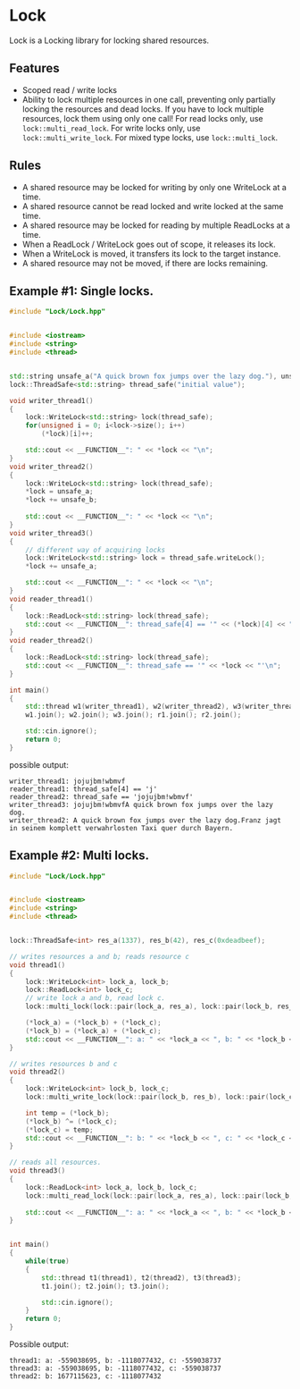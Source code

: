 # Lock
Lock is a Locking library for locking shared resources.
## Features
* Scoped read / write locks
* Ability to lock multiple resources in one call, preventing only partially locking the resources and dead locks. If you have to lock multiple resources, lock them using only one call! For read locks only, use ```lock::multi_read_lock```. For write locks only, use ```lock::multi_write_lock```. For mixed type locks, use ```lock::multi_lock```.

## Rules
* A shared resource may be locked for writing by only one WriteLock at a time.
* A shared resource cannot be read locked and write locked at the same time.
* A shared resource may be locked for reading by multiple ReadLocks at a time.
* When a ReadLock / WriteLock goes out of scope, it releases its lock.
* When a WriteLock is moved, it transfers its lock to the target instance.
* A shared resource may not be moved, if there are locks remaining.

## Example #1: Single locks.
```c++
#include "Lock/Lock.hpp"


#include <iostream>
#include <string>
#include <thread>


std::string unsafe_a("A quick brown fox jumps over the lazy dog."), unsafe_b("Franz jagt in seinem komplett verwahrlosten Taxi quer durch Bayern.");
lock::ThreadSafe<std::string> thread_safe("initial value");

void writer_thread1()
{
	lock::WriteLock<std::string> lock(thread_safe);
	for(unsigned i = 0; i<lock->size(); i++)
		(*lock)[i]++;

	std::cout << __FUNCTION__": " << *lock << "\n";
}
void writer_thread2()
{
	lock::WriteLock<std::string> lock(thread_safe);
	*lock = unsafe_a;
	*lock += unsafe_b;
	
	std::cout << __FUNCTION__": " << *lock << "\n";
}
void writer_thread3()
{
	// different way of acquiring locks
	lock::WriteLock<std::string> lock = thread_safe.writeLock();
	*lock += unsafe_a;

	std::cout << __FUNCTION__": " << *lock << "\n";
}
void reader_thread1()
{
	lock::ReadLock<std::string> lock(thread_safe);
	std::cout << __FUNCTION__": thread_safe[4] == '" << (*lock)[4] << "'\n";
}
void reader_thread2()
{
	lock::ReadLock<std::string> lock(thread_safe);
	std::cout << __FUNCTION__": thread_safe == '" << *lock << "'\n";
}

int main()
{
	std::thread w1(writer_thread1), w2(writer_thread2), w3(writer_thread3), r1(reader_thread1), r2(reader_thread2);
	w1.join(); w2.join(); w3.join(); r1.join(); r2.join();

	std::cin.ignore();
	return 0;
}
```

possible output:
```
writer_thread1: jojujbm!wbmvf
reader_thread1: thread_safe[4] == 'j'
reader_thread2: thread_safe == 'jojujbm!wbmvf'
writer_thread3: jojujbm!wbmvfA quick brown fox jumps over the lazy dog.
writer_thread2: A quick brown fox jumps over the lazy dog.Franz jagt in seinem komplett verwahrlosten Taxi quer durch Bayern.
```

## Example #2: Multi locks.
```c++
#include "Lock/Lock.hpp"


#include <iostream>
#include <string>
#include <thread>


lock::ThreadSafe<int> res_a(1337), res_b(42), res_c(0xdeadbeef);

// writes resources a and b; reads resource c
void thread1()
{
	lock::WriteLock<int> lock_a, lock_b;
	lock::ReadLock<int> lock_c;
	// write lock a and b, read lock c.
	lock::multi_lock(lock::pair(lock_a, res_a), lock::pair(lock_b, res_b), lock::pair(lock_c, res_c));

	(*lock_a) = (*lock_b) + (*lock_c);
	(*lock_b) = (*lock_a) + (*lock_c);
	std::cout << __FUNCTION__": a: " << *lock_a << ", b: " << *lock_b << ", c: " << *lock_c << "\n";
}

// writes resources b and c
void thread2()
{
	lock::WriteLock<int> lock_b, lock_c;
	lock::multi_write_lock(lock::pair(lock_b, res_b), lock::pair(lock_c, res_c));

	int temp = (*lock_b);
	(*lock_b) ^= (*lock_c);
	(*lock_c) = temp;
	std::cout << __FUNCTION__": b: " << *lock_b << ", c: " << *lock_c << "\n";
}

// reads all resources.
void thread3()
{
	lock::ReadLock<int> lock_a, lock_b, lock_c;
	lock::multi_read_lock(lock::pair(lock_a, res_a), lock::pair(lock_b, res_b), lock::pair(lock_c, res_c));
	
	std::cout << __FUNCTION__": a: " << *lock_a << ", b: " << *lock_b << ", c: " << *lock_c << "\n";
}


int main()
{
	while(true)
	{
		std::thread t1(thread1), t2(thread2), t3(thread3);
		t1.join(); t2.join(); t3.join();

		std::cin.ignore();
	}
	return 0;
}
```
Possible output:
```
thread1: a: -559038695, b: -1118077432, c: -559038737
thread3: a: -559038695, b: -1118077432, c: -559038737
thread2: b: 1677115623, c: -1118077432
```
